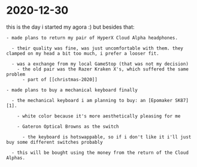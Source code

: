 # 2020-12-30

this is the day i started my agora :) but besides that:

    - made plans to return my pair of HyperX Cloud Alpha headphones.

      - their quality was fine, was just uncomfortable with them. they clamped on my head a bit too much, i prefer a looser fit.

      - was a exchange from my local GameStop (that was not my decision)
        - the old pair was the Razer Kraken X's, which suffered the same problem
          - part of [[christmas-2020]]

    - made plans to buy a mechanical keyboard finally

      - the mechanical keyboard i am planning to buy: an [Epomaker SK87][1].

        - white color because it's more aesthetically pleasing for me

        - Gateron Optical Browns as the switch

          - the keyboard is hotswappable, so if i don't like it i'll just buy some different switches probably

      - this will be bought using the money from the return of the Cloud Alphas.

[1]: https://epomaker.com/collections/tkl-86/products/epomaker-sk87-abs?variant=31895679369289 